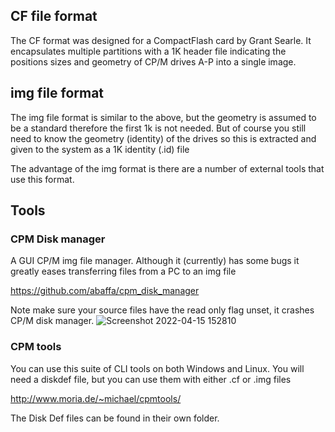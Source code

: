 ## CF file format

The CF format was designed for a CompactFlash card by Grant Searle.
It encapsulates multiple partitions with a 1K header file indicating the positions sizes and geometry of CP/M drives A-P into a single image.

## img file format

The img file format is similar to the above, but the geometry is assumed to be a standard therefore the first 1k is not needed.
But of course you still need to know the geometry (identity) of the drives so this is extracted and given to the system as a 1K identity (.id) file

The advantage of the img format is there are a number of external tools that use this format.

## Tools

### CPM Disk manager

A GUI CP/M img file manager. Although it (currently) has some bugs it greatly eases transferring files from a PC to an img file

https://github.com/abaffa/cpm_disk_manager

Note make sure your source files have the read only flag unset, it crashes CP/M disk manager.
![Screenshot 2022-04-15 152810](https://user-images.githubusercontent.com/102665314/163608884-c9f2418c-757b-41b6-bf59-3e38db019dcd.jpg)

### CPM tools

You can use this suite of CLI tools on both Windows and Linux. You will need a diskdef file, but you can use them with either .cf or .img files

http://www.moria.de/~michael/cpmtools/

The Disk Def files can be found in their own folder.
